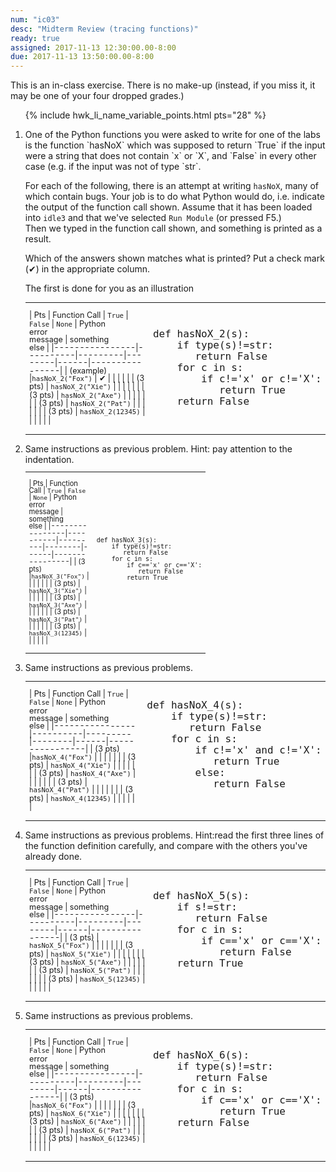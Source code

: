 ```yaml
---
num: "ic03"
desc: "Midterm Review (tracing functions)"
ready: true
assigned: 2017-11-13 12:30:00.00-8:00
due: 2017-11-13 13:50:00.00-8:00
---
```


<div style="display:none;">
https://ucsb-cs8-f17.github.io/hwk/ic03/
</div>

This is an in-class exercise.  There is no make-up (instead, if you miss it, it may be one of your four dropped grades.)

<style>


li {
 margin-top: 1em;
}

table.outputTable { width: 100%;

font-size: 90%;
line-height: 98%;
 margin-top: 1em;
}

table.NARROWoutputTable { width: 60%;

font-size: 80%;
line-height: 102%;
  margin-top: 1em;
}


table.outputTable * table * td {

text-align: center;
}

table.outputTable * table * td span {

font-family: Arial Narrow, Arial, sans-serif;
font-size: 90%;
}

table.outputTable *  pre {
 line-height: 18px;
 font-size: 16px;


}

table.NARROWoutputTable * pre {
 font-size: 10px;
 line-height: 10px;


}


</style>


<ol>

{% include hwk_li_name_variable_points.html pts="28" %}

<li markdown="1"> One of the Python functions you were asked to write for one of the labs is the function `hasNoX` which was
supposed to return `True` if the input were a string that does not contain `x` or `X`, and `False` in every other case (e.g.
if the input was not of type `str`.

For each of the following, there is an attempt at writing `hasNoX`, many of which contain bugs.  Your job is to do what Python
would do, i.e. indicate the output of the function call shown.
Assume that it has been loaded into `idle3` and that we've selected `Run Module` (or pressed F5.)    
Then we typed in the function call shown, and something is printed as a result.  

Which of the answers shown matches what is printed?   Put a check mark (&#x2714;) in the appropriate column.

The first is done for you as an illustration

<table class="outputTable withLines">
<tr><td markdown="1">

| Pts | Function Call |  `True`  | `False` | `None` | Python<br>error<br>message | something<br>else |
|----------------|----------|---------|--------|------|----------------|
| <span>(example)</span> |`hasNoX_2("Fox")` | &#x2714;  |   |   |   |   |
| (3 pts)   | `hasNoX_2("Xie")` |   |   |   |   |   |
| (3 pts) | `hasNoX_2("Axe")` |   |   |   |   |   |
| (3 pts) | `hasNoX_2("Pat")` |   |   |   |   |   |
| (3 pts) | `hasNoX_2(12345)` |   |   |   |   |   |

</td>
<td>
<pre>
def hasNoX_2(s):
    if type(s)!=str:
       return False
    for c in s:
        if c!='x' or c!='X':
           return True
    return False
</pre>
</td>
</tr>

</table>

<div class="pagebreak">
</div>

</li>

<li> Same instructions as previous problem.  Hint: pay attention to the indentation.

<table class="NARROWoutputTable withLines" >

<tr><td markdown="1">

| Pts | Function Call |  `True`  | `False` | `None` | Python<br>error<br>message | something<br>else |
|----------------|----------|---------|--------|------|----------------|
| (3 pts) |`hasNoX_3("Fox")` |   |   |   |   |   |
| (3 pts) | `hasNoX_3("Xie")` |   |   |   |   |   |
| (3 pts) | `hasNoX_3("Axe")` |   |   |   |   |   |
| (3 pts) | `hasNoX_3("Pat")` |   |   |   |   |   |
| (3 pts) | `hasNoX_3(12345)` |   |   |   |   |   |

</td>
<td>
<pre>
def hasNoX_3(s):
    if type(s)!=str:
       return False
    for c in s:
        if c=='x' or c=='X':
           return False
        return True

</pre>
</td>
</tr>

</table>



</li>

<li> Same instructions as previous problems.

<table class="outputTable withLines">
<tr><td markdown="1">

| Pts | Function Call |  `True`  | `False` | `None` | Python<br>error<br>message | something<br>else |
|----------------|----------|---------|--------|------|----------------|
| (3 pts) |`hasNoX_4("Fox")` |   |   |   |   |   |
| (3 pts) | `hasNoX_4("Xie")` |   |   |   |   |   |
| (3 pts) | `hasNoX_4("Axe")` |   |   |   |   |   |
| (3 pts) | `hasNoX_4("Pat")` |   |   |   |   |   |
| (3 pts) | `hasNoX_4(12345)` |   |   |   |   |   |

</td>
<td>
<pre>
def hasNoX_4(s):
    if type(s)!=str:
       return False
    for c in s:
        if c!='x' and c!='X':
           return True
        else:
           return False

</pre>
</td>
</tr>

</table>
</li>

<li> Same instructions as previous problems.  Hint:read the first three lines of the function definition carefully, and
compare with the others you've already done.

<table class="outputTable withLines">
<tr><td markdown="1">

| Pts | Function Call |  `True`  | `False` | `None` | Python<br>error<br>message | something<br>else |
|----------------|----------|---------|--------|------|----------------|
| (3 pts) | `hasNoX_5("Fox")` |   |   |   |   |   |
| (3 pts) | `hasNoX_5("Xie")` |   |   |   |   |   |
| (3 pts) | `hasNoX_5("Axe")` |   |   |   |   |   |
| (3 pts) | `hasNoX_5("Pat")` |   |   |   |   |   |
| (3 pts) | `hasNoX_5(12345)` |   |   |   |   |   |

</td>
<td>
<pre>
def hasNoX_5(s):
    if s!=str:
       return False
    for c in s:
        if c=='x' or c=='X':
           return False
    return True

</pre>
</td>
</tr>

</table>
</li>



<li> Same instructions as previous problems.

<table class="outputTable withLines">
<tr><td markdown="1">

| Pts | Function Call |  `True`  | `False` | `None` | Python<br>error<br>message | something<br>else |
|----------------|----------|---------|--------|------|----------------|
| (3 pts) |`hasNoX_6("Fox")` |   |   |   |   |   |
| (3 pts) | `hasNoX_6("Xie")` |   |   |   |   |   |
| (3 pts) | `hasNoX_6("Axe")` |   |   |   |   |   |
| (3 pts) | `hasNoX_6("Pat")` |   |   |   |   |   |
| (3 pts) | `hasNoX_6(12345)` |   |   |   |   |   |

</td>
<td>
<pre>
def hasNoX_6(s):
    if type(s)!=str:
       return False
    for c in s:
        if c=='x' or c=='X':
           return True
    return False

</pre>
</td>
</tr>

</table>
</li>

</ol>
